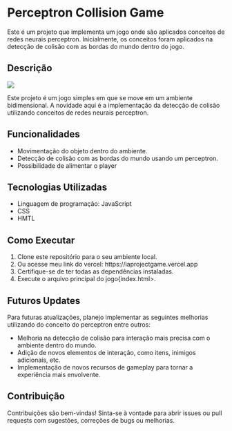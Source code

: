 <h1>Perceptron Collision Game</h1>

<p>Este é um projeto que implementa um jogo onde são aplicados conceitos de redes neurais perceptron. Inicialmente, os conceitos foram aplicados na detecção de colisão com as bordas do mundo dentro do jogo.</p>

<h2>Descrição</h2>
<img src="https://s9.gifyu.com/images/SFcua.png">

<p>Este projeto é um jogo simples em que  se move em um ambiente bidimensional. A novidade aqui é a implementação da detecção de colisão utilizando conceitos de redes neurais perceptron.</p>

<h2>Funcionalidades</h2>

<ul>
  <li>Movimentação do objeto dentro do ambiente.</li>
  <li>Detecção de colisão com as bordas do mundo usando um perceptron.</li>
  <li>Possibilidade de alimentar o player</li>
</ul>

<h2>Tecnologias Utilizadas</h2>

<ul>
  <li>Linguagem de programação: JavaScript</li>
  <li>CSS</li>
  <li>HMTL</li>
</ul>

<h2>Como Executar</h2>

<ol>
  <li>Clone este repositório para o seu ambiente local.</li>
  <li>Ou acesse meu link do vercel: https://iaprojectgame.vercel.app</li>
  <li>Certifique-se de ter todas as dependências instaladas.</li>
  <li>Execute o arquivo principal do jogo{index.html>.</li>
</ol>
<h2>Futuros Updates</h2>

<p>Para futuras atualizações, planejo implementar as seguintes melhorias utilizando do conceito do perceptron entre outros:</p>

<ul>
  <li>Melhoria na detecção de colisão para interação mais precisa com o ambiente dentro do mundo.</li>
  <li>Adição de novos elementos de interação, como itens, inimigos adicionais, etc.</li>
  <li>Implementação de novos recursos de gameplay para tornar a experiência mais envolvente.</li>
</ul>

<h2>Contribuição</h2>

<p>Contribuições são bem-vindas! Sinta-se à vontade para abrir issues ou pull requests com sugestões, correções de bugs ou melhorias.</p>


